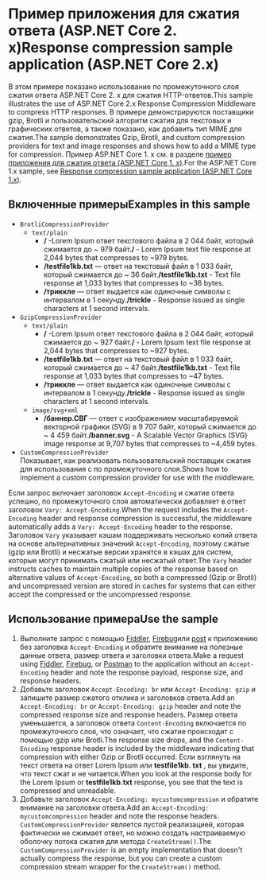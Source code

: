 # <a name="response-compression-sample-application-aspnet-core-2x"></a><span data-ttu-id="5ce9e-101">Пример приложения для сжатия ответа (ASP.NET Core 2. x)</span><span class="sxs-lookup"><span data-stu-id="5ce9e-101">Response compression sample application (ASP.NET Core 2.x)</span></span>

<span data-ttu-id="5ce9e-102">В этом примере показано использование по промежуточного слоя сжатия ответа ASP.NET Core 2. x для сжатия HTTP-ответов.</span><span class="sxs-lookup"><span data-stu-id="5ce9e-102">This sample illustrates the use of ASP.NET Core 2.x Response Compression Middleware to compress HTTP responses.</span></span> <span data-ttu-id="5ce9e-103">В примере демонстрируются поставщики gzip, Brotli и пользовательский алгоритм сжатия для текстовых и графических ответов, а также показано, как добавить тип MIME для сжатия.</span><span class="sxs-lookup"><span data-stu-id="5ce9e-103">The sample demonstrates Gzip, Brotli, and custom compression providers for text and image responses and shows how to add a MIME type for compression.</span></span> <span data-ttu-id="5ce9e-104">Пример ASP.NET Core 1. x см. в разделе [пример приложения для сжатия ответа (ASP.NET Core 1. x)](https://github.com/dotnet/AspNetCore.Docs/tree/master/aspnetcore/performance/response-compression/samples/1.x).</span><span class="sxs-lookup"><span data-stu-id="5ce9e-104">For the ASP.NET Core 1.x sample, see [Response compression sample application (ASP.NET Core 1.x)](https://github.com/dotnet/AspNetCore.Docs/tree/master/aspnetcore/performance/response-compression/samples/1.x).</span></span>

## <a name="examples-in-this-sample"></a><span data-ttu-id="5ce9e-105">Включенные примеры</span><span class="sxs-lookup"><span data-stu-id="5ce9e-105">Examples in this sample</span></span>

* `BrotliCompressionProvider`
  * `text/plain`
    * <span data-ttu-id="5ce9e-106">**/** -Lorem Ipsum ответ текстового файла в 2 044 байт, который сжимается до ~ 979 байт.</span><span class="sxs-lookup"><span data-stu-id="5ce9e-106">**/** - Lorem Ipsum text file response at 2,044 bytes that compresses to ~979 bytes.</span></span>
    * <span data-ttu-id="5ce9e-107">**/testfile1kb.txt** — ответ на текстовый файл в 1 033 байт, который сжимается до ~ 36 байт.</span><span class="sxs-lookup"><span data-stu-id="5ce9e-107">**/testfile1kb.txt** - Text file response at 1,033 bytes that compresses to ~36 bytes.</span></span>
    * <span data-ttu-id="5ce9e-108">**/триккле** — ответ выдается как одиночные символы с интервалом в 1 секунду.</span><span class="sxs-lookup"><span data-stu-id="5ce9e-108">**/trickle** - Response issued as single characters at 1 second intervals.</span></span>
* `GzipCompressionProvider`
  * `text/plain`
    * <span data-ttu-id="5ce9e-109">**/** -Lorem Ipsum ответ текстового файла в 2 044 байт, который сжимается до ~ 927 байт.</span><span class="sxs-lookup"><span data-stu-id="5ce9e-109">**/** - Lorem Ipsum text file response at 2,044 bytes that compresses to ~927 bytes.</span></span>
    * <span data-ttu-id="5ce9e-110">**/testfile1kb.txt** — ответ на текстовый файл в 1 033 байт, который сжимается до ~ 47 байт.</span><span class="sxs-lookup"><span data-stu-id="5ce9e-110">**/testfile1kb.txt** - Text file response at 1,033 bytes that compresses to ~47 bytes.</span></span>
    * <span data-ttu-id="5ce9e-111">**/триккле** — ответ выдается как одиночные символы с интервалом в 1 секунду.</span><span class="sxs-lookup"><span data-stu-id="5ce9e-111">**/trickle** - Response issued as single characters at 1 second intervals.</span></span>
  * `image/svg+xml`
    * <span data-ttu-id="5ce9e-112">**/баннер.СВГ** — ответ с изображением масштабируемой векторной графики (SVG) в 9 707 байт, который сжимается до ~ 4 459 байт.</span><span class="sxs-lookup"><span data-stu-id="5ce9e-112">**/banner.svg** - A Scalable Vector Graphics (SVG) image response at 9,707 bytes that compresses to ~4,459 bytes.</span></span>
* `CustomCompressionProvider`<br><span data-ttu-id="5ce9e-113">Показывает, как реализовать пользовательский поставщик сжатия для использования с по промежуточного слоя.</span><span class="sxs-lookup"><span data-stu-id="5ce9e-113">Shows how to implement a custom compression provider for use with the middleware.</span></span>

<span data-ttu-id="5ce9e-114">Если запрос включает заголовок `Accept-Encoding` и сжатие ответа успешно, по промежуточного слоя автоматически добавляет в ответ заголовок `Vary: Accept-Encoding`.</span><span class="sxs-lookup"><span data-stu-id="5ce9e-114">When the request includes the `Accept-Encoding` header and response compression is successful, the middleware automatically adds a `Vary: Accept-Encoding` header to the response.</span></span> <span data-ttu-id="5ce9e-115">Заголовок `Vary` указывает кэшам поддерживать несколько копий ответа на основе альтернативных значений `Accept-Encoding`, поэтому сжатые (gzip или Brotli) и несжатые версии хранятся в кэшах для систем, которые могут принимать сжатый или несжатый ответ.</span><span class="sxs-lookup"><span data-stu-id="5ce9e-115">The `Vary` header instructs caches to maintain multiple copies of the response based on alternative values of `Accept-Encoding`, so both a compressed (Gzip or Brotli) and uncompressed version are stored in caches for systems that can either accept the compressed or the uncompressed response.</span></span>

## <a name="use-the-sample"></a><span data-ttu-id="5ce9e-116">Использование примера</span><span class="sxs-lookup"><span data-stu-id="5ce9e-116">Use the sample</span></span>

1. <span data-ttu-id="5ce9e-117">Выполните запрос с помощью [Fiddler](https://www.telerik.com/fiddler), [Firebug](https://getfirebug.com/)или [post](https://www.getpostman.com/) к приложению без заголовка `Accept-Encoding` и обратите внимание на полезные данные ответа, размер ответа и заголовки ответа.</span><span class="sxs-lookup"><span data-stu-id="5ce9e-117">Make a request using [Fiddler](https://www.telerik.com/fiddler), [Firebug](https://getfirebug.com/), or [Postman](https://www.getpostman.com/) to the application without an `Accept-Encoding` header and note the response payload, response size, and response headers.</span></span>
1. <span data-ttu-id="5ce9e-118">Добавьте заголовок `Accept-Encoding: br` или `Accept-Encoding: gzip` и запишите размер сжатого отклика и заголовков ответа.</span><span class="sxs-lookup"><span data-stu-id="5ce9e-118">Add an `Accept-Encoding: br` or `Accept-Encoding: gzip` header and note the compressed response size and response headers.</span></span> <span data-ttu-id="5ce9e-119">Размер ответа уменьшается, а заголовок ответа `Content-Encoding` включается по промежуточного слоя, что означает, что сжатие происходит с помощью gzip или Brotli.</span><span class="sxs-lookup"><span data-stu-id="5ce9e-119">The response size drops, and the `Content-Encoding` response header is included by the middleware indicating that compression with either Gzip or Brotli occurred.</span></span> <span data-ttu-id="5ce9e-120">Если взглянуть на текст ответа на ответ Lorem Ipsum или **testfile1kb. txt** , вы увидите, что текст сжат и не читается.</span><span class="sxs-lookup"><span data-stu-id="5ce9e-120">When you look at the response body for the Lorem Ipsum or **testfile1kb.txt** response, you see that the text is compressed and unreadable.</span></span>
1. <span data-ttu-id="5ce9e-121">Добавьте заголовок `Accept-Encoding: mycustomcompression` и обратите внимание на заголовки ответа.</span><span class="sxs-lookup"><span data-stu-id="5ce9e-121">Add an `Accept-Encoding: mycustomcompression` header and note the response headers.</span></span> <span data-ttu-id="5ce9e-122">`CustomCompressionProvider` является пустой реализацией, которая фактически не сжимает ответ, но можно создать настраиваемую оболочку потока сжатия для метода `CreateStream()`.</span><span class="sxs-lookup"><span data-stu-id="5ce9e-122">The `CustomCompressionProvider` is an empty implementation that doesn't actually compress the response, but you can create a custom compression stream wrapper for the `CreateStream()` method.</span></span>

